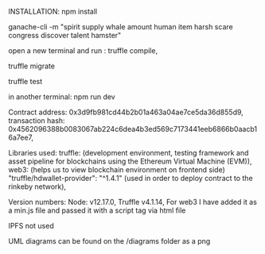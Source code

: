 INSTALLATION:
npm install

ganache-cli -m "spirit supply whale amount human item harsh scare congress discover talent hamster"

open a new terminal and run : truffle compile,

truffle migrate

truffle test

in another terminal: npm run dev


Contract address: 0x3d9fb981cd44b2b01a463a04ae7ce5da36d855d9,
transaction hash: 0x4562096388b0083067ab224c6dea4b3ed569c7173441eeb6866b0aacb16a7ee7,

Libraries used: truffle: (development environment, testing framework and asset pipeline for blockchains using the Ethereum Virtual Machine (EVM)),
                web3: (helps us to view blockchain environment on frontend side)
                "truffle/hdwallet-provider": "^1.4.1" (used in order to deploy contract to the rinkeby network),
                

Version numbers:
Node: v12.17.0,
Truffle v4.1.14,
For web3 I have added it as a min.js file and passed it with a script tag via html file

IPFS not used

UML diagrams can be found on the /diagrams folder as a png